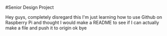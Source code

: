 #Senior Design Project


Hey guys, completely disregard this I'm just learning how to use Github on
Raspberry Pi and thought I would make a README to see if I can actually 
make a file and push it to origin ok bye
